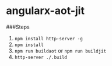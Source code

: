 # angularx-aot-jit

###Steps
 1. `npm install http-server -g`
 1. `npm install`
 1. `npm run buildaot` or  `npm run buildjit`
 1. `http-server ./.build`

